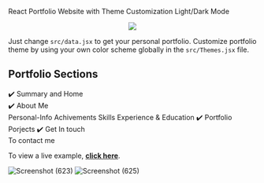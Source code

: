 React Portfolio Website with Theme Customization Light/Dark Mode

<p align="center">
  <kbd>
<img src="https://github.com/kunalbro369/Personal-portfolio-website/assets/96117635/f03bf6f3-de3e-4bb1-8739-5e01090edb02.gif"></img>
  </kbd>
</p>


Just change `src/data.jsx` to get your personal portfolio. Customize portfolio theme by using your own color scheme globally in the  `src/Themes.jsx` file.

## Portfolio Sections
✔️ Summary and Home\
✔️ About Me\
    Personal-Info
    Achivements
    Skills
    Experience & Education
✔️ Portfolio\
    Porjects
✔️ Get In touch\
    To contact me

To view a live example, **[click here]((https://kunal-portfolio4.netlify.app/))**.

![Screenshot (623)](https://github.com/kunalbro369/Personal-portfolio-website/assets/96117635/c164eb2c-092d-4eb3-95b5-56586475c652)
![Screenshot (625)](https://github.com/kunalbro369/Personal-portfolio-website/assets/96117635/12e48541-382b-4265-b428-9e5321cbbcab)
